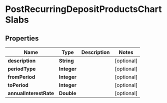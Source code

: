 

# PostRecurringDepositProductsChartSlabs

## Properties

Name | Type | Description | Notes
------------ | ------------- | ------------- | -------------
**description** | **String** |  |  [optional]
**periodType** | **Integer** |  |  [optional]
**fromPeriod** | **Integer** |  |  [optional]
**toPeriod** | **Integer** |  |  [optional]
**annualInterestRate** | **Double** |  |  [optional]



